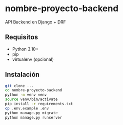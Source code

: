 # nombre-proyecto-backend

API Backend en Django + DRF

## Requisitos

- Python 3.10+
- pip
- virtualenv (opcional)

## Instalación

```bash
git clone ...
cd nombre-proyecto-backend
python -m venv venv
source venv/bin/activate
pip install -r requirements.txt
cp .env.example .env
python manage.py migrate
python manage.py runserver
